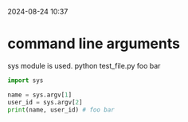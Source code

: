 2024-08-24 10:37
# command line arguments

sys module is used.
python test_file.py foo bar
```python
import sys

name = sys.argv[1]
user_id = sys.argv[2]
print(name, user_id) # foo bar
```


